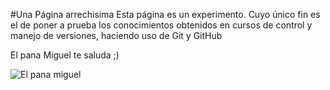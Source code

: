 #Una Página arrechisima
Esta página es un experimento. Cuyo único fin es el de poner a prueba los conocimientos obtenidos en cursos de control y manejo de versiones, haciendo uso de Git y GitHub

El pana Miguel te saluda ;)

![El pana miguel](https://i.ytimg.com/vi/mD9u0S03_-Y/hqdefault.jpg "El pana miguel")